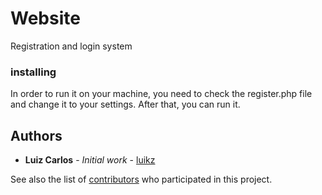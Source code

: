 # Website
Registration and login system

### installing

In order to run it on your machine, you need to check the register.php file and change it to your settings. After that, you can run it. 

## Authors

* **Luiz Carlos** - *Initial work* - [luikz](https://github.com/luikz)

See also the list of [contributors](https://github.com/luikz/Full-system/graphs/contributors?from=2018-10-14&to=2019-01-23&type=c ) who participated in this project.
